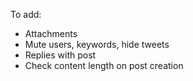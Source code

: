 To add:
- Attachments
- Mute users, keywords, hide tweets
- Replies with post
- Check content length on post creation